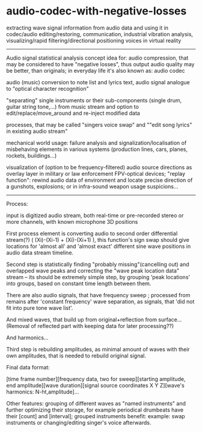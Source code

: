 # audio-codec-with-negative-losses
extracting wave signal information from audio data and using it in codec/audio editing/restoring, communication, industrial vibration analysis, visualizing/rapid filtering/directional positioning voices in virtual reality

_______________________________________________________________________________________________________

Audio signal statistical analysis  concept idea for:
audio compression, that may be considered to have "negative losses", thus output audio quality may be better, than originals; in everyday life it's also known as: audio codec

audio (music) conversion to note list and lyrics text, audio signal analogue to "optical character recognition"

"separating" single instruments or their sub-components (single drum, guitar string tone,…) from music stream and option to edit/replace/move_around and re-inject modified data

processes, that may be called "singers voice swap" and ""edit song lyrics" in existing audio stream"

mechanical world usage: failure analysis and signalization/localisation of misbehaving elements in various systems (production lines, cars, planes, rockets, buildings…)

visualization of (option to be frequency-filtered) audio source directions as overlay layer in military or law enforcement FPV-optical devices; "replay function": rewind audio data of environment and locate precise direction of a gunshots, explosions; or in infra-sound weapon usage suspicions…

_______________________________________________________________________________________________________
Process:

input is digitized audio stream, both real-time or  pre-recorded stereo or more channels, with known microphone 3D positions

First process element is converting audio to second order differential stream(?)
( (Xi)-(Xi-1) + (Xi)-(Xi+1) ), this function's sign swap should give locations for 'almost all' and 'almost exact' different sine wave positions in audio data stream timeline.


Second step is statistically finding "probably missing"(cancelling out) and overlapped wave peaks and correcting the "wave peak location data" stream – its should be extremely simple step, by grouping 'peak locations' into groups, based on constant time length between them.

There are also audio signals, that have frequency sweep ; processed from remains after 'constant frequency' wave separation, as signals, that 'did not fit into pure tone wave list'.

And mixed waves, that build up from original+reflection from surface… (Removal of reflected part with keeping data for later processing??)

And harmonics…

Third step is rebuilding amplitudes, as minimal amount of waves with their own amplitudes, that is needed to rebuild original signal.


Final data format:

[time frame number][frequency data, two for sweep][starting amplitude, end amplitude][wave duration][signal source coordinates X Y Z][wave's harmonics: N-ht,amplitude]…

Other features: grouping of different waves as "named instruments" and further optimizing their storage, for example periodical drumbeats have their [count] and [interval]; grouped instruments benefit: example: swap instruments or changing/editing singer's voice afterwards.
